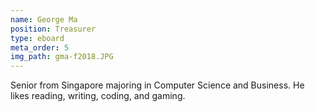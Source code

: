 ```yaml
---
name: George Ma
position: Treasurer
type: eboard
meta_order: 5
img_path: gma-f2018.JPG
---
```

Senior from Singapore majoring in Computer Science and Business. He likes
reading, writing, coding, and gaming.
